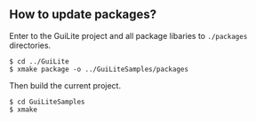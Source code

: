 
## How to update packages?

Enter to the GuiLite project and all package libaries to `./packages` directories.

```console
$ cd ../GuiLite
$ xmake package -o ../GuiLiteSamples/packages
```

Then build the current project.

```console
$ cd GuiLiteSamples
$ xmake
```
